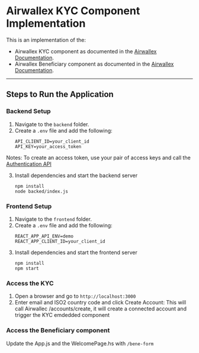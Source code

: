 

# Airwallex KYC Component Implementation

This is an implementation of the:
-  Airwallex KYC component as documented in the [Airwallex Documentation](https://www.airwallex.com/docs/global-treasury__kyc-and-onboarding__embedded-kyc-component).
- Airwallex Beneficiary component as documented in the [Airwallex Documentation](https://www.airwallex.com/docs/payouts__embedded-beneficiary-component).

---

## Steps to Run the Application

### Backend Setup
1. Navigate to the `backend` folder.
2. Create a `.env` file and add the following:
   ```plaintext
   API_CLIENT_ID=your_client_id
   API_KEY=your_access_token
Notes:
To create an access token, use your pair of access keys and call the [Authentication API](https://www.airwallex.com/docs/api#/Authentication/API_Access/_api_v1_authentication_login/post)

3. Install dependencies and start the backend server
   ```plaintext
   npm install
   node backed/index.js   
### Frontend Setup
1. Navigate to the `frontend` folder.
2. Create a `.env` file and add the following:
   ```plaintext
   REACT_APP_API_ENV=demo
   REACT_APP_CLIENT_ID=your_client_id
3. Install dependencies and start the frontend server
   ```plaintext
   npm install
   npm start

### Access the KYC
1. Open a browser and go to `http://localhost:3000`
2. Enter email and ISO2 country code and click Create Account: This will call Airwallec /accounts/create, it will create a connected account and trigger the KYC emdedded component

### Access the Beneficiary component
Update the App.js and the WelcomePage.hs with `/bene-form`








   
